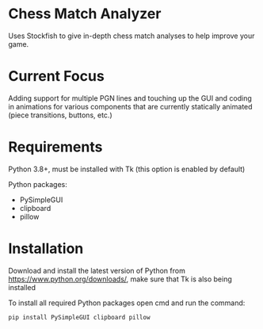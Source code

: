 # Chess Match Analyzer
Uses Stockfish to give in-depth chess match analyses to help improve your game.

# Current Focus
Adding support for multiple PGN lines and touching up the GUI and coding in animations for various components that are currently statically animated (piece transitions, buttons, etc.)

# Requirements
Python 3.8+, must be installed with Tk (this option is enabled by default)

Python packages:
* PySimpleGUI
* clipboard
* pillow

# Installation
Download and install the latest version of Python from https://www.python.org/downloads/, make sure that Tk is also being installed

To install all required Python packages open cmd and run the command:

```
pip install PySimpleGUI clipboard pillow
```
